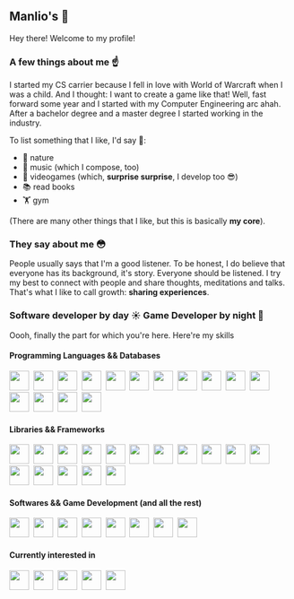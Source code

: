 ## Manlio's 🤖

Hey there!
Welcome to my profile!

### A few things about me ☝️
I started my CS carrier because I fell in love with World of Warcraft when I was a child. And I thought: I want to create a game like that!
Well, fast forward some year and I started with my Computer Engineering arc ahah.
After a bachelor degree and a master degree I started working in the industry.

To list something that I like, I'd say 🤔:
- 🌲 nature
- 🎹 music (which I compose, too)
- 👾 videogames (which, __surprise surprise__, I develop too 😎)
- 📚 read books
- 🏋️ gym

(There are many other things that I like, but this is basically __my core__).

### They say about me 😳
People usually says that I'm a good listener. To be honest, I do believe that everyone has its background, it's story. Everyone should be listened.
I try my best to connect with people and share thoughts, meditations and talks. That's what I like to call growth: **sharing experiences**.

### Software developer by day ☀️ Game Developer by night 🌙
Oooh, finally the part for which you're here. Here're my skills

#### Programming Languages && Databases
<img src="https://cdn.jsdelivr.net/gh/devicons/devicon@latest/icons/c/c-original.svg" width="35" height="35" />&nbsp;
<img src="https://cdn.jsdelivr.net/gh/devicons/devicon@latest/icons/cplusplus/cplusplus-original.svg" width="35" height="35" />&nbsp;
<img src="https://cdn.jsdelivr.net/gh/devicons/devicon@latest/icons/csharp/csharp-original.svg" width="35" height="35" />&nbsp;
<img src="https://cdn.jsdelivr.net/gh/devicons/devicon@latest/icons/java/java-original.svg" width="35" height="35" />&nbsp;
<img src="https://cdn.jsdelivr.net/gh/devicons/devicon@latest/icons/go/go-original-wordmark.svg" width="35" height="35" />&nbsp;
<img src="https://cdn.jsdelivr.net/gh/devicons/devicon@latest/icons/php/php-original.svg" width="35" height="35" />&nbsp;
<img src="https://cdn.jsdelivr.net/gh/devicons/devicon@latest/icons/python/python-original.svg" width="35" height="35" />&nbsp;
<img src="https://cdn.jsdelivr.net/gh/devicons/devicon@latest/icons/javascript/javascript-original.svg" width="35" height="35" />&nbsp;
<img src="https://cdn.jsdelivr.net/gh/devicons/devicon@latest/icons/typescript/typescript-original.svg" width="35" height="35" />&nbsp;
<img src="https://cdn.jsdelivr.net/gh/devicons/devicon@latest/icons/html5/html5-original.svg" width="35" height="35" />&nbsp;
<img src="https://cdn.jsdelivr.net/gh/devicons/devicon@latest/icons/css3/css3-original.svg" width="35" height="35" />&nbsp;
<img src="https://cdn.jsdelivr.net/gh/devicons/devicon@latest/icons/bash/bash-original.svg" width="35" height="35" />&nbsp;
<img src="https://cdn.jsdelivr.net/gh/devicons/devicon@latest/icons/postgresql/postgresql-original.svg" width="35" height="35" />&nbsp;
<img src="https://cdn.jsdelivr.net/gh/devicons/devicon@latest/icons/mysql/mysql-original.svg" width="35" height="35" />&nbsp;
<img src="https://cdn.jsdelivr.net/gh/devicons/devicon@latest/icons/neo4j/neo4j-original.svg" width="35" height="35" />&nbsp;

#### Libraries && Frameworks
<img src="https://cdn.jsdelivr.net/gh/devicons/devicon@latest/icons/sass/sass-original.svg" width="35" height="35" />&nbsp;
<img src="https://cdn.jsdelivr.net/gh/devicons/devicon@latest/icons/bootstrap/bootstrap-original.svg" width="35" height="35" />&nbsp;
<img src="https://cdn.jsdelivr.net/gh/devicons/devicon@latest/icons/tailwindcss/tailwindcss-original.svg" width="35" height="35" />&nbsp;
<img src="https://cdn.jsdelivr.net/gh/devicons/devicon@latest/icons/react/react-original.svg" width="35" height="35" />&nbsp;
<img src="https://cdn.jsdelivr.net/gh/devicons/devicon@latest/icons/angular/angular-original.svg" width="35" height="35" />&nbsp;
<img src="https://cdn.jsdelivr.net/gh/devicons/devicon@latest/icons/d3js/d3js-original.svg" width="35" height="35" />&nbsp;
<img src="https://cdn.jsdelivr.net/gh/devicons/devicon@latest/icons/spring/spring-original.svg" width="35" height="35" />&nbsp;
<img src="https://cdn.jsdelivr.net/gh/devicons/devicon@latest/icons/apachekafka/apachekafka-original.svg" width="35" height="35" />&nbsp;
<img src="https://cdn.jsdelivr.net/gh/devicons/devicon@latest/icons/laravel/laravel-original.svg" width="35" height="35" />&nbsp;
<img src="https://cdn.jsdelivr.net/gh/devicons/devicon@latest/icons/nodejs/nodejs-original.svg" width="35" height="35" />&nbsp;
<img src="https://cdn.jsdelivr.net/gh/devicons/devicon@latest/icons/express/express-original.svg" width="35" height="35" />&nbsp;
<img src="https://cdn.jsdelivr.net/gh/devicons/devicon@latest/icons/nestjs/nestjs-original.svg" width="35" height="35" />&nbsp;
<img src="https://cdn.jsdelivr.net/gh/devicons/devicon@latest/icons/supabase/supabase-original.svg" width="35" height="35" />&nbsp;
<img src="https://cdn.jsdelivr.net/gh/devicons/devicon@latest/icons/nextjs/nextjs-original.svg" width="35" height="35" />&nbsp;
<img src="https://cdn.jsdelivr.net/gh/devicons/devicon@latest/icons/prisma/prisma-original.svg" width="35" height="35" />&nbsp;
<img src="https://cdn.jsdelivr.net/gh/devicons/devicon@latest/icons/pytorch/pytorch-original.svg" width="35" height="35" />&nbsp;

#### Softwares && Game Development (and all the rest)
<img src="https://cdn.jsdelivr.net/gh/devicons/devicon@latest/icons/vscode/vscode-original.svg" width="35" height="35" />&nbsp;
<img src="https://cdn.jsdelivr.net/gh/devicons/devicon@latest/icons/docker/docker-original.svg" width="35" height="35" />&nbsp;
<img src="https://cdn.jsdelivr.net/gh/devicons/devicon@latest/icons/unrealengine/unrealengine-original.svg" width="35" height="35" />&nbsp;
<img src="https://cdn.jsdelivr.net/gh/devicons/devicon@latest/icons/unity/unity-original.svg" width="35" height="35" />&nbsp;
<img src="https://cdn.jsdelivr.net/gh/devicons/devicon@latest/icons/blender/blender-original.svg" width="35" height="35" />&nbsp;
<img src="https://cdn.jsdelivr.net/gh/devicons/devicon@latest/icons/ubuntu/ubuntu-original.svg" width="35" height="35" />&nbsp;
<img src="https://cdn.brandfetch.io/idO_D7E2El/theme/dark/symbol.svg?c=1bxid64Mup7aczewSAYMX&t=1756706088669" width="35" height="35" />&nbsp;
<img src="https://cdn.brandfetch.io/idnrCPuv87/w/400/h/400/theme/dark/icon.png?c=1bxid64Mup7aczewSAYMX&t=1749539604383" width="35" height="35" />&nbsp;

#### Currently interested in
<img src="https://cdn.jsdelivr.net/gh/devicons/devicon@latest/icons/kotlin/kotlin-original.svg" width="35" height="35" />&nbsp;
<img src="https://cdn.jsdelivr.net/gh/devicons/devicon@latest/icons/graphql/graphql-plain.svg" width="35" height="35" />&nbsp;
<img src="https://cdn.jsdelivr.net/gh/devicons/devicon@latest/icons/kubernetes/kubernetes-original.svg" width="35" height="35" />&nbsp;
<img src="https://cdn.brandfetch.io/idzf7Sjo28/w/400/h/400/theme/dark/icon.jpeg?c=1bxid64Mup7aczewSAYMX&t=1759403690368" width="35" height="35" />&nbsp;
<img src="https://cdn.brandfetch.io/idO6_6uqJ9/theme/dark/symbol.svg?c=1bxid64Mup7aczewSAYMX&t=1671625024436" width="35" height="35" />&nbsp;
